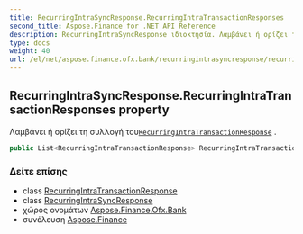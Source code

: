 ```yaml
---
title: RecurringIntraSyncResponse.RecurringIntraTransactionResponses
second_title: Aspose.Finance for .NET API Reference
description: RecurringIntraSyncResponse ιδιοκτησία. Λαμβάνει ή ορίζει τη συλλογή τουRecurringIntraTransactionResponse .
type: docs
weight: 40
url: /el/net/aspose.finance.ofx.bank/recurringintrasyncresponse/recurringintratransactionresponses/
---
```

## RecurringIntraSyncResponse.RecurringIntraTransactionResponses property

Λαμβάνει ή ορίζει τη συλλογή του[`RecurringIntraTransactionResponse`](../../recurringintratransactionresponse/) .

```csharp
public List<RecurringIntraTransactionResponse> RecurringIntraTransactionResponses { get; set; }
```

### Δείτε επίσης

* class [RecurringIntraTransactionResponse](../../recurringintratransactionresponse/)
* class [RecurringIntraSyncResponse](../)
* χώρος ονομάτων [Aspose.Finance.Ofx.Bank](../../recurringintrasyncresponse/)
* συνέλευση [Aspose.Finance](../../../)


